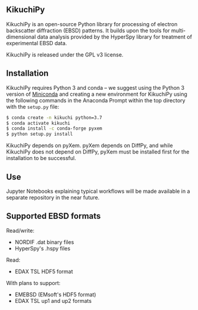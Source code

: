 KikuchiPy
------------
KikuchiPy is an open-source Python library for processing of electron
backscatter diffraction (EBSD) patterns. It builds upon the tools for
multi-dimensional data analysis provided by the HyperSpy library for treatment
of experimental EBSD data.

KikuchiPy is released under the GPL v3 license.

Installation
------------
KikuchiPy requires Python 3 and conda – we suggest using the Python 3 version of [Miniconda](https://conda.io/miniconda.html) and creating a new environment for KikuchiPy using the following commands in the Anaconda Prompt within the top directory with the `setup.py` file:

```bash
$ conda create -n kikuchi python=3.7
$ conda activate kikuchi
$ conda install -c conda-forge pyxem
$ python setup.py install
```

KikuchiPy depends on pyXem. pyXem depends on DiffPy, and while KikuchiPy does not depend on DiffPy, pyXem must be installed first for the installation to be successful.

Use
---
Jupyter Notebooks explaining typical workflows will be made available in a separate repository in the near future.

Supported EBSD formats
----------------------
Read/write:
* NORDIF .dat binary files
* HyperSpy's .hspy files

Read:
* EDAX TSL HDF5 format

With plans to support:
* EMEBSD (EMsoft's HDF5 format)
* EDAX TSL up1 and up2 formats
